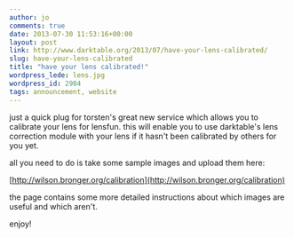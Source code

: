 ```yaml
---
author: jo
comments: true
date: 2013-07-30 11:53:16+00:00
layout: post
link: http://www.darktable.org/2013/07/have-your-lens-calibrated/
slug: have-your-lens-calibrated
title: "have your lens calibrated!"
wordpress_lede: lens.jpg
wordpress_id: 2984
tags: announcement, website
---
```


just a quick plug for torsten's great new service which allows you to calibrate your lens for lensfun. this will enable you to use darktable's lens correction module with your lens if it hasn't been calibrated by others for you yet.

all you need to do is take some sample images and upload them here:

[http://wilson.bronger.org/calibration](http://wilson.bronger.org/calibration)

the page contains some more detailed instructions about which images are useful and which aren't.

enjoy!
